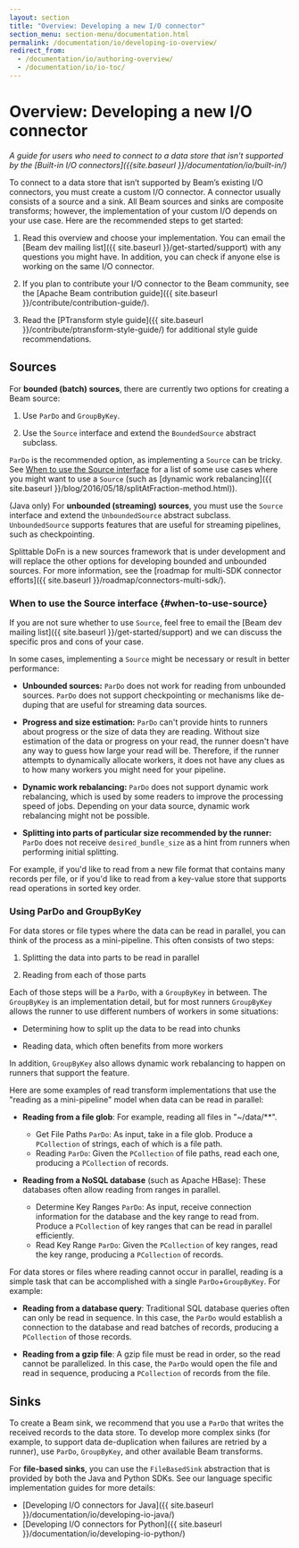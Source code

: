 ```yaml
---
layout: section
title: "Overview: Developing a new I/O connector"
section_menu: section-menu/documentation.html
permalink: /documentation/io/developing-io-overview/
redirect_from:
  - /documentation/io/authoring-overview/
  - /documentation/io/io-toc/
---
```

<!--
Licensed under the Apache License, Version 2.0 (the "License");
you may not use this file except in compliance with the License.
You may obtain a copy of the License at

http://www.apache.org/licenses/LICENSE-2.0

Unless required by applicable law or agreed to in writing, software
distributed under the License is distributed on an "AS IS" BASIS,
WITHOUT WARRANTIES OR CONDITIONS OF ANY KIND, either express or implied.
See the License for the specific language governing permissions and
limitations under the License.
-->

# Overview: Developing a new I/O connector

_A guide for users who need to connect to a data store that isn't supported by
the [Built-in I/O connectors]({{site.baseurl }}/documentation/io/built-in/)_

To connect to a data store that isn’t supported by Beam’s existing I/O
connectors, you must create a custom I/O connector. A connector usually consists
of a source and a sink. All Beam sources and sinks are composite transforms;
however, the implementation of your custom I/O depends on your use case. Here
are the recommended steps to get started:

1. Read this overview and choose your implementation. You can email the
   [Beam dev mailing list]({{ site.baseurl }}/get-started/support) with any
   questions you might have. In addition, you can check if anyone else is
   working on the same I/O connector.  

1. If you plan to contribute your I/O connector to the Beam community, see the
   [Apache Beam contribution guide]({{ site.baseurl }}/contribute/contribution-guide/).  

1. Read the [PTransform style guide]({{ site.baseurl }}/contribute/ptransform-style-guide/)
   for additional style guide recommendations.


## Sources

For **bounded (batch) sources**, there are currently two options for creating a
Beam source:

1. Use `ParDo` and `GroupByKey`.  

1. Use the `Source` interface and extend the `BoundedSource` abstract subclass.

`ParDo` is the recommended option, as implementing a `Source` can be tricky. See
[When to use the Source interface](#when-to-use-source) for a list of some use
cases where you might want to use a `Source` (such as
[dynamic work rebalancing]({{ site.baseurl }}/blog/2016/05/18/splitAtFraction-method.html)).

(Java only) For **unbounded (streaming) sources**, you must use the `Source`
interface and extend the `UnboundedSource` abstract subclass. `UnboundedSource`
supports features that are useful for streaming pipelines, such as
checkpointing.

Splittable DoFn is a new sources framework that is under development and will
replace the other options for developing bounded and unbounded sources. For more
information, see the
[roadmap for multi-SDK connector efforts]({{ site.baseurl }}/roadmap/connectors-multi-sdk/).

### When to use the Source interface {#when-to-use-source}

If you are not sure whether to use `Source`, feel free to email the [Beam dev
mailing list]({{ site.baseurl }}/get-started/support) and we can discuss the
specific pros and cons of your case.

In some cases, implementing a `Source` might be necessary or result in better
performance:

* **Unbounded sources:** `ParDo` does not work for reading from unbounded
  sources.  `ParDo` does not support checkpointing or mechanisms like de-duping
  that are useful for streaming data sources.  

* **Progress and size estimation:** `ParDo` can't provide hints to runners about
  progress or the size of data they are reading. Without size estimation of the
  data or progress on your read, the runner doesn't have any way to guess how
  large your read will be. Therefore, if the runner attempts to dynamically
  allocate workers, it does not have any clues as to how many workers you might
  need for your pipeline.  

* **Dynamic work rebalancing:** `ParDo` does not support dynamic work
  rebalancing, which is used by some readers to improve the processing speed of
  jobs. Depending on your data source, dynamic work rebalancing might not be
  possible.  

* **Splitting into parts of particular size recommended by the runner:** `ParDo`
  does not receive `desired_bundle_size` as a hint from runners when performing
  initial splitting.

For example, if you'd like to read from a new file format that contains many
records per file, or if you'd like to read from a key-value store that supports
read operations in sorted key order.

### Using ParDo and GroupByKey

For data stores or file types where the data can be read in parallel, you can
think of the process as a mini-pipeline. This often consists of two steps:

1. Splitting the data into parts to be read in parallel  

2. Reading from each of those parts

Each of those steps will be a `ParDo`, with a `GroupByKey` in between. The
`GroupByKey` is an implementation detail, but for most runners `GroupByKey`
allows the runner to use different numbers of workers in some situations:

* Determining how to split up the data to be read into chunks  

* Reading data, which often benefits from more workers

In addition, `GroupByKey` also allows dynamic work rebalancing to happen on
runners that support the feature.

Here are some examples of read transform implementations that use the "reading
as a mini-pipeline" model when data can be read in parallel:

* **Reading from a file glob**: For example, reading all files in "~/data/**".
  * Get File Paths `ParDo`: As input, take in a file glob. Produce a
    `PCollection` of strings, each of which is a file path.
  * Reading `ParDo`: Given the `PCollection` of file paths, read each one,
    producing a `PCollection` of records.

* **Reading from a NoSQL database** (such as Apache HBase): These databases
  often allow reading from ranges in parallel.
  * Determine Key Ranges `ParDo`: As input, receive connection information for
    the database and the key range to read from. Produce a `PCollection` of key
    ranges that can be read in parallel efficiently.
  * Read Key Range `ParDo`: Given the `PCollection` of key ranges, read the key
    range, producing a `PCollection` of records.

For data stores or files where reading cannot occur in parallel, reading is a
simple task that can be accomplished with a single `ParDo`+`GroupByKey`. For
example:

  * **Reading from a database query**: Traditional SQL database queries often
    can only be read in sequence. In this case, the `ParDo` would establish a
    connection to the database and read batches of records, producing a
    `PCollection` of those records.

  * **Reading from a gzip file**: A gzip file must be read in order, so the read
    cannot be parallelized. In this case, the `ParDo` would open the file and
    read in sequence, producing a `PCollection` of records from the file.


## Sinks

To create a Beam sink, we recommend that you use a `ParDo` that writes the
received records to the data store. To develop more complex sinks (for example,
to support data de-duplication when failures are retried by a runner), use
`ParDo`, `GroupByKey`, and other available Beam transforms.

For **file-based sinks**, you can use the `FileBasedSink` abstraction that is
provided by both the Java and Python SDKs. See our language specific
implementation guides for more details:

* [Developing I/O connectors for Java]({{ site.baseurl }}/documentation/io/developing-io-java/)
* [Developing I/O connectors for Python]({{ site.baseurl }}/documentation/io/developing-io-python/)



